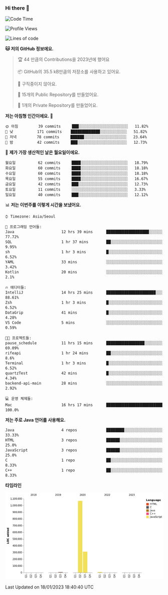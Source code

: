### Hi there 👋

<!--
**otm0937/otm0937** is a ✨ _special_ ✨ repository because its `README.md` (this file) appears on your GitHub profile.

Here are some ideas to get you started:

- 🔭 I’m currently working on ...
- 🌱 I’m currently learning ...
- 👯 I’m looking to collaborate on ...
- 🤔 I’m looking for help with ...
- 💬 Ask me about ...
- 📫 How to reach me: ...
- 😄 Pronouns: ...
- ⚡ Fun fact: ...
-->

  <!--START_SECTION:waka-->
![Code Time](http://img.shields.io/badge/Code%20Time-896%20hrs%208%20mins-blue)

![Profile Views](http://img.shields.io/badge/Profile%20Views-0-blue)

![Lines of code](https://img.shields.io/badge/%EC%A0%80%EB%8A%94%20%EC%97%AC%ED%83%9C%EA%B9%8C%EC%A7%80%20-1%20Million%20%EC%A4%84%EC%9D%98%20%EC%BD%94%EB%93%9C%EB%A5%BC%20%EC%9E%91%EC%84%B1%ED%96%88%EC%96%B4%EC%9A%94.-blue)

**🐱 저의 GitHub 정보에요.** 

> 🏆 44 만큼의 Contributions을 2023년에 했어요
 > 
> 📦 GitHub의 35.5 kB만큼의 저장소를 사용하고 있어요. 
 > 
> 🚫 구직중이지 않아요.
 > 
> 📜 15개의 Public Repository를 만들었어요. 
 > 
> 🔑 1개의 Private Repository를 만들었어요. 
 > 
**저는 아침형 인간이에요. 🐤** 

```text
🌞 아침         39 commits     ███░░░░░░░░░░░░░░░░░░░░░░   11.82% 
🌆 낮　         171 commits    █████████████░░░░░░░░░░░░   51.82% 
🌃 저녁         78 commits     ██████░░░░░░░░░░░░░░░░░░░   23.64% 
🌙 밤　         42 commits     ███░░░░░░░░░░░░░░░░░░░░░░   12.73%

```
📅 **제가 가장 생산적인 날은 월요일이에요.** 

```text
월요일          62 commits     ████░░░░░░░░░░░░░░░░░░░░░   18.79% 
화요일          60 commits     ████░░░░░░░░░░░░░░░░░░░░░   18.18% 
수요일          60 commits     ████░░░░░░░░░░░░░░░░░░░░░   18.18% 
목요일          55 commits     ████░░░░░░░░░░░░░░░░░░░░░   16.67% 
금요일          42 commits     ███░░░░░░░░░░░░░░░░░░░░░░   12.73% 
토요일          11 commits     ░░░░░░░░░░░░░░░░░░░░░░░░░   3.33% 
일요일          40 commits     ███░░░░░░░░░░░░░░░░░░░░░░   12.12%

```


📊 **저는 이번주를 이렇게 시간을 보냈어요.** 

```text
⌚︎ Timezone: Asia/Seoul

💬 프로그래밍 언어들: 
Java                     12 hrs 39 mins      ███████████████████░░░░░░   77.72% 
SQL                      1 hr 37 mins        ██░░░░░░░░░░░░░░░░░░░░░░░   9.95% 
sh                       1 hr 3 mins         █░░░░░░░░░░░░░░░░░░░░░░░░   6.52% 
YAML                     33 mins             ░░░░░░░░░░░░░░░░░░░░░░░░░   3.42% 
Kotlin                   20 mins             ░░░░░░░░░░░░░░░░░░░░░░░░░   2.1%

🔥 에디터들: 
IntelliJ                 14 hrs 25 mins      ██████████████████████░░░   88.61% 
Zsh                      1 hr 3 mins         █░░░░░░░░░░░░░░░░░░░░░░░░   6.52% 
DataGrip                 41 mins             █░░░░░░░░░░░░░░░░░░░░░░░░   4.28% 
VS Code                  5 mins              ░░░░░░░░░░░░░░░░░░░░░░░░░   0.59%

🐱‍💻 프로젝트들: 
pause_schedule           11 hrs 15 mins      █████████████████░░░░░░░░   69.09% 
rifeapi                  1 hr 24 mins        ██░░░░░░░░░░░░░░░░░░░░░░░   8.6% 
Terminal                 1 hr 3 mins         █░░░░░░░░░░░░░░░░░░░░░░░░   6.52% 
quartzTest               42 mins             █░░░░░░░░░░░░░░░░░░░░░░░░   4.34% 
backend-api-main         28 mins             ░░░░░░░░░░░░░░░░░░░░░░░░░   2.92%

💻 운영 체제들: 
Mac                      16 hrs 17 mins      █████████████████████████   100.0%

```

**저는 주로 Java 언어를 사용해요.** 

```text
Java                     4 repos             ████████░░░░░░░░░░░░░░░░░   33.33% 
HTML                     3 repos             ██████░░░░░░░░░░░░░░░░░░░   25.0% 
JavaScript               3 repos             ██████░░░░░░░░░░░░░░░░░░░   25.0% 
C                        1 repo              ██░░░░░░░░░░░░░░░░░░░░░░░   8.33% 
C++                      1 repo              ██░░░░░░░░░░░░░░░░░░░░░░░   8.33%

```


**타임라인**

![Chart not found](https://raw.githubusercontent.com/otm0937/otm0937/main/charts/bar_graph.png) 


 Last Updated on 18/01/2023 18:40:40 UTC
<!--END_SECTION:waka-->
